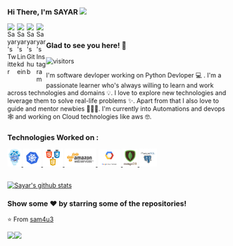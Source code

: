 ### Hi There, I'm SAYAR <img src="https://raw.githubusercontent.com/iampavangandhi/iampavangandhi/master/gifs/Hi.gif" width="30px"></h2>

<a href="https://twitter.com/i_am_sayar">
  <img align="left" alt="Sayar's Twitter" width="22px" src="https://cdn.jsdelivr.net/npm/simple-icons@v3/icons/twitter.svg" />
</a>
<a href="https://www.linkedin.com/in/sayarmendis">
  <img align="left" alt="Sayar's Linkdein" width="22px" src="https://cdn.jsdelivr.net/npm/simple-icons@v3/icons/linkedin.svg" />
</a>
<a href="https://github.com/sam4u3">
  <img align="left" alt="Sayar's Github" width="22px" src="https://cdn.jsdelivr.net/npm/simple-icons@v3/icons/github.svg" />
</a>
<a href="https://www.instagram.com/itz_sayar">
  <img align="left" alt="Sayar's Instagram" width="22px" src="https://cdn.jsdelivr.net/npm/simple-icons@v3/icons/instagram.svg" />
</a>
<br />

### Glad to see you here! 🤩 
![visitors](https://sam4u3-visitor-badge.glitch.me/badge?page_id=sam4u3)

I'm software devloper working on Python Devloper 💻 . I'm a passionate learner who's always willing to learn and work across technologies and domains 💡. I love to explore new technologies and leverage them to solve real-life problems ✨. Apart from that I also love to guide and mentor newbies 👨🏻‍💻. I'm currently into Automations and devops 🕸️ and working on Cloud technologies like aws 🤓.

### Technologies Worked on :

 <a href="https://www.docker.com/" target="_blank" >
    <img src="https://raw.githubusercontent.com/viveknaskar/viveknaskar/master/assets/docker.gif"  height="40" /> 
  </a>
  
  <a href="https://kubernetes.io/" target="_blank" >
    <img src="https://raw.githubusercontent.com/viveknaskar/viveknaskar/master/assets/k8s.gif"  height="40" />
  </a>
  
  <a href="https://www.w3.org/wiki/The_web_standards_model_-_HTML_CSS_and_JavaScript" target="_blank" >
    <img src="https://raw.githubusercontent.com/viveknaskar/viveknaskar/master/assets/html-css-js.png" height="40" />
  </a>
    <a href="https://aws.amazon.com/" target="_blank" >
    <img src="https://raw.githubusercontent.com/viveknaskar/viveknaskar/master/assets/aws.gif"  height="40" />
  </a>
  
  <a href="https://console.cloud.google.com/" target="_blank" >
      <img src="https://raw.githubusercontent.com/viveknaskar/viveknaskar/master/assets/gcp.gif"  height="40" />
    </a>
  
  <a href="https://www.mongodb.com/" target="_blank" >
     <img src="https://raw.githubusercontent.com/viveknaskar/viveknaskar/master/assets/mongo.gif" height="40" />
   </a>
   
  <a href="https://www.postgresql.org/" target="_blank" >
    <img src="https://raw.githubusercontent.com/viveknaskar/viveknaskar/master/assets/postgresql.gif" height="40" />
<br/><br/>
</a>


[![Sayar's github stats](https://github-readme-stats.vercel.app/api?username=sam4u3&show_icons=true&theme=algolia)](https://github.com/sam4u3/github-readme-stats)

### Show some ❤️ by starring some of the repositories!

⭐️ From [sam4u3](https://github.com/sam4u3)

<a href="https://github.com/PyWizards/Selenium_Screenshot">
  <img align="left" src="https://github-readme-stats.vercel.app/api/pin/?username=PyWizards&repo=Selenium_Screenshot&show_icons=true&theme=dracula" />
</a>
<a href="https://github.com/PyWizards/TextExtract">
  <img align="left" src="https://github-readme-stats.vercel.app/api/pin/?username=PyWizards&repo=TextExtract&show_icons=true&theme=dracula" />
</a>

